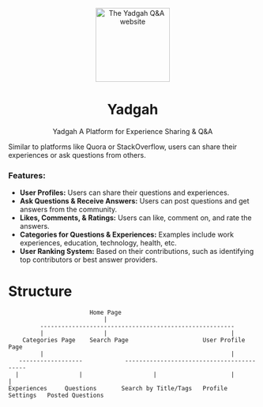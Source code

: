 <div align="center">

<p>
    <a href="#">
        <img width="150" src="https://github.com/BDadmehr0/Yadgah/blob/main/favicon.ico" alt="The Yadgah Q&A website">
    </a>
</p>

# Yadgah
Yadgah A Platform for Experience Sharing &amp; Q&amp;A

</div>


Similar to platforms like Quora or StackOverflow, users can share their experiences or ask questions from others.

### Features:
- **User Profiles:** Users can share their questions and experiences.
- **Ask Questions & Receive Answers:** Users can post questions and get answers from the community.
- **Likes, Comments, & Ratings:** Users can like, comment on, and rate the answers.
- **Categories for Questions & Experiences:** Examples include work experiences, education, technology, health, etc.
- **User Ranking System:** Based on their contributions, such as identifying top contributors or best answer providers.

# Structure

```
                       Home Page
                           |
         -------------------------------------------------------
         |                 |                                   |
    Categories Page    Search Page                     User Profile Page
         |                                                     |
   ------------------   		 ------------------------------------------
  |                 |                    |                     |                  |
Experiences     Questions       Search by Title/Tags   Profile Settings   Posted Questions
```
